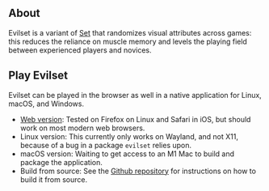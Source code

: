 ## About

Evilset is a variant of [Set](https://en.wikipedia.org/wiki/Set_(card_game)) that randomizes visual attributes across games: this reduces the reliance on muscle memory and levels the playing field between experienced players and novices.

## Play Evilset
Evilset can be played in the browser as well in a native application for Linux, macOS, and Windows.
- [Web version](https://sayantangkhan.github.io/evilset/web-version/index.html): Tested on Firefox on Linux and Safari in iOS, but should work on most modern web browsers.
- Linux version: This currently only works on Wayland, and not X11, because of a bug in a package `evilset` relies upon.
- macOS version: Waiting to get access to an M1 Mac to build and package the application.
- Build from source: See the [Github repository](https://github.com/sayantangkhan/evilset) for instructions on how to build it from source.